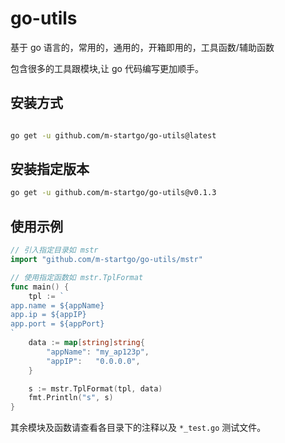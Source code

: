# go-utils

基于 go 语言的，常用的，通用的，开箱即用的，工具函数/辅助函数

包含很多的工具跟模块,让 go 代码编写更加顺手。

## 安装方式

```bash

go get -u github.com/m-startgo/go-utils@latest

```

## 安装指定版本

```bash
go get -u github.com/m-startgo/go-utils@v0.1.3
```

## 使用示例

```go
// 引入指定目录如 mstr
import "github.com/m-startgo/go-utils/mstr"

// 使用指定函数如 mstr.TplFormat
func main() {
	tpl := `
app.name = ${appName}
app.ip = ${appIP}
app.port = ${appPort}
`
	data := map[string]string{
		"appName": "my_ap123p",
		"appIP":   "0.0.0.0",
	}

	s := mstr.TplFormat(tpl, data)
	fmt.Println("s", s)
}
```

其余模块及函数请查看各目录下的注释以及 `*_test.go` 测试文件。
